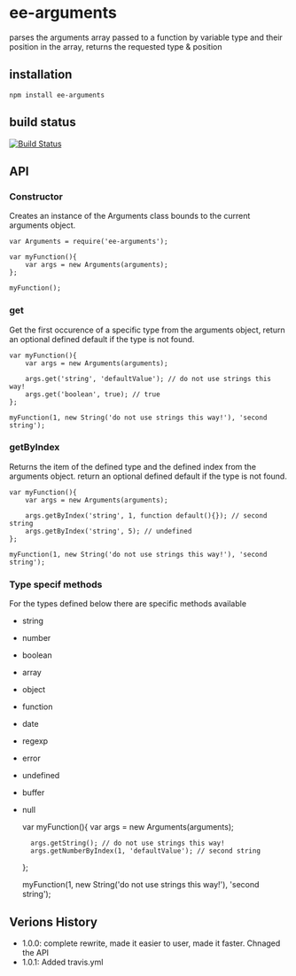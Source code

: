 # ee-arguments

parses the arguments array passed to a function by variable type and their position in the array, returns the requested type & position

## installation

	npm install ee-arguments


## build status

[![Build Status](https://travis-ci.org/eventEmitter/ee-class.png?branch=master)](https://travis-ci.org/eventEmitter/ee-arguments)


## API

### Constructor

Creates an instance of the Arguments class bounds to the current arguments object.

	var Arguments = require('ee-arguments');

	var myFunction(){
		var args = new Arguments(arguments);
	};

	myFunction();

### get

Get the first occurence of a specific type from the arguments object, return an optional defined default if the type is not found.


	var myFunction(){
		var args = new Arguments(arguments);

        args.get('string', 'defaultValue'); // do not use strings this way!
        args.get('boolean', true); // true
	};

	myFunction(1, new String('do not use strings this way!'), 'second string');




### getByIndex

Returns the item of the defined type and the defined index from the arguments object. return an optional defined default if the type is not found.


	var myFunction(){
		var args = new Arguments(arguments);

        args.getByIndex('string', 1, function default(){}); // second string
        args.getByIndex('string', 5); // undefined
	};

	myFunction(1, new String('do not use strings this way!'), 'second string');


### Type specif methods

For the types defined below there are specific methods available

- string
- number
- boolean
- array
- object
- function
- date
- regexp
- error
- undefined
- buffer
- null

	var myFunction(){
		var args = new Arguments(arguments);

        args.getString(); // do not use strings this way!
        args.getNumberByIndex(1, 'defaultValue'); // second string
	};

	myFunction(1, new String('do not use strings this way!'), 'second string');


## Verions History

- 1.0.0: complete rewrite, made it easier to user, made it faster. Chnaged the API
- 1.0.1: Added travis.yml